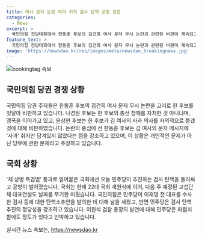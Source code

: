 ```yaml
---
title: 여사 문자 논란 여야 지적 검사 탄핵 공방 관련
categories:
  - News
excerpt: >
  국민의힘 전당대회에서 한동훈 후보의 김건희 여사 문자 무시 논란과 관련된 비판이 계속되고 있습니다. 이에 대해 후보들은 강한 비판을 펼치고 있는 가운데, 국회는 민주당이 추진한 검사 탄핵을 둘러싼 갈등으로 공방이 벌어지고 있습니다. 국회 파행의 책임을 야당에 돌리고 있는 국민의힘은 민주당의 탄핵 추진을 강하게 비판하며 법치 파괴를 비판하고 있습니다. 한편, 민주당은 검사 탄핵 추진의 정당성을 강조하며 이견을 드러내고 있습니다.
feature_text: >
  국민의힘 전당대회에서 한동훈 후보의 김건희 여사 문자 무시 논란과 관련된 비판이 계속되고 있습니다. 이에 대해 후보들은 강한 비판을 펼치고 있는 가운데, 국회는 민주당이 추진한 검사 탄핵을 둘러싼 갈등으로 공방이 벌어지고 있습니다. 국회 파행의 책임을 야당에 돌리고 있는 국민의힘은 민주당의 탄핵 추진을 강하게 비판하며 법치 파괴를 비판하고 있습니다. 한편, 민주당은 검사 탄핵 추진의 정당성을 강조하며 이견을 드러내고 있습니다.
image: 'https://newsdao.kr/res/images/meta/newsdao_breakingnews.jpg'
---
```


<p><img src="https://newsdao.kr/res/images/meta/newsdao_breakingnews.jpg" alt="bookingtag 속보" /></p>

<h2 data-ke-size="size26">국민의힘 당권 경쟁 상황</h2>

<p>국민의힘 당권 주자들은 한동훈 후보의 김건희 여사 문자 무시 논란을 고리로 한 후보를 잇달아 비판하고 있습니다. 나경원 후보는 한 후보의 총선 참패를 자처한 것 아니냐며, 맹폭을 이어가고 있고, 윤상현 후보는 한 후보가 김 여사의 사과 의사를 자의적으로 뭉갠 것에 대해 비판하였습니다. 논란의 중심에 선 한동훈 후보는 김 여사의 문자 메시지에 '사과' 취지만 담겨있지 않았다는 점을 강조하고 있으며, 이 상황은 개인적인 문제가 아닌 당무에 관한 문제라고 주장하고 있습니다.</p>

<h2 data-ke-size="size26">국회 상황</h2>

<p>'채 상병 특검법' 통과로 얼어붙은 국회에선 오늘 민주당이 추진하는 검사 탄핵을 둘러싸고 공방이 벌어졌습니다. 국회는 현재 22대 국회 개원식에 이어, 다음 주 예정된 교섭단체 대표연설도 날짜를 무기한 미뤘습니다. 국민의힘은 민주당이 이재명 전 대표를 수사한 검사 등에 대한 탄핵소추안을 발의한 데 대해 날을 세웠고, 반면 민주당은 검사 탄핵 추진의 정당성을 강조하고 있습니다. 이원석 검찰 총장의 발언에 대해 민주당은 파렴치함에도 정도가 있다고 반박하고 있습니다.</p>
실시간 뉴스 속보는, <a href="https://newsdao.kr" rel="dofollow">https://newsdao.kr</a>



